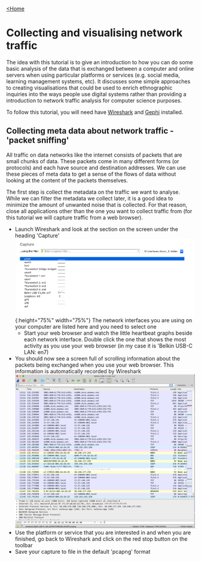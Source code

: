 [<Home](README.md)

# Collecting and visualising network traffic

The idea with this tutorial is to give an introduction to how you can do some basic analysis of the data that is exchanged between a computer and online servers when using particular platforms or services (e.g. social media, learning management systems, etc). It discusses some simple approaches to creating visualisations that could be used to enrich ethnographic inquiries into the ways people use digital systems rather than providing a introduction to network traffic analysis for computer science purposes.

To follow this tutorial, you will need have [Wireshark](https://www.wireshark.org) and [Gephi](https://gephi.org) installed.

## Collecting meta data about network traffic - 'packet sniffing'

All traffic on data networks like the internet consists of packets that are small chunks of data. These packets come in many different forms (or protocols) and each have source and destination addresses. We can use these pieces of meta data to get a sense of the flows of data without looking at the content of the packets themselves.

The first step is collect the metadata on the traffic we want to analyse. While we can filter the metadata we collect later, it is a good idea to minimize the amount of unwanted noise that is collected. For that reason, close all applications other than the one you want to collect traffic from (for this tutorial we will capture traffic from a web browser).

- Launch Wireshark and look at the section on the screen under the heading 'Capture'
![Wireshark network interfaces](https://github.com/constantmethod/constantmethod.github.io/blob/master/wireshark_interfaces.png?raw=true){:height="75%" width="75%"}
The network interfaces you are using on your computer are listed here and you need to select one
  - Start your web browser and watch the little heartbeat graphs beside each network interface. Double click the one that shows the most activity as you use your web browser (in my case it is 'Belkin USB-C LAN: en7)
- You should now see a screen full of scrolling information about the packets being exchanged when you use your web browser. This information is automatically recorded by Wireshark
![Wireshark capture](https://github.com/constantmethod/constantmethod.github.io/blob/master/Wireshark_capture.png?raw=true)
- Use the platform or service that you are interested in and when you are finished, go back to Wireshark and click on the red stop button on the toolbar
- Save your capture to file in the default 'pcapng' format
